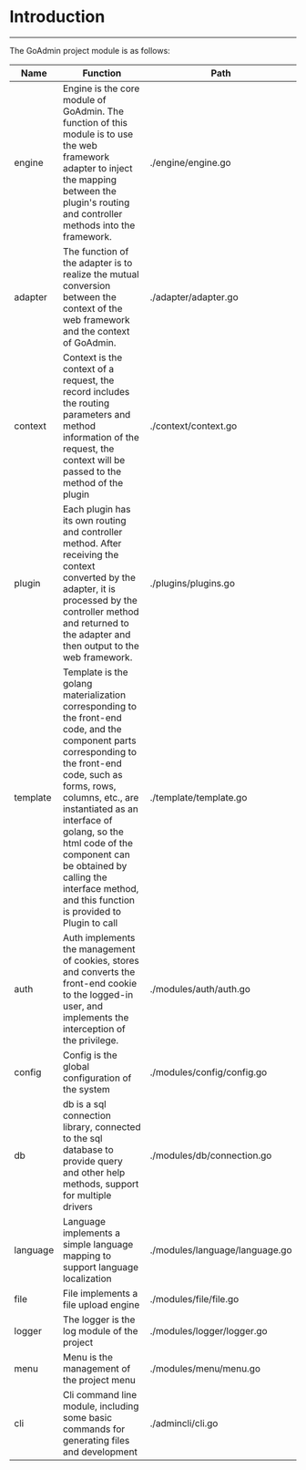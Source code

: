 # Introduction
---

The GoAdmin project module is as follows:

|  Name   | Function  | Path  | 
|  ----  | ----  | ----  |
| engine  | Engine is the core module of GoAdmin. The function of this module is to use the web framework adapter to inject the mapping between the plugin's routing and controller methods into the framework. | ./engine/engine.go
| adapter  | The function of the adapter is to realize the mutual conversion between the context of the web framework and the context of GoAdmin. | ./adapter/adapter.go
| context  | Context is the context of a request, the record includes the routing parameters and method information of the request, the context will be passed to the method of the plugin | ./context/context.go
| plugin  | Each plugin has its own routing and controller method. After receiving the context converted by the adapter, it is processed by the controller method and returned to the adapter and then output to the web framework. | ./plugins/plugins.go
| template  | Template is the golang materialization corresponding to the front-end code, and the component parts corresponding to the front-end code, such as forms, rows, columns, etc., are instantiated as an interface of golang, so the html code of the component can be obtained by calling the interface method, and this function is provided to Plugin to call | ./template/template.go
| auth  | Auth implements the management of cookies, stores and converts the front-end cookie to the logged-in user, and implements the interception of the privilege. | ./modules/auth/auth.go
| config  | Config is the global configuration of the system | ./modules/config/config.go
| db  | db is a sql connection library, connected to the sql database to provide query and other help methods, support for multiple drivers | ./modules/db/connection.go
| language  | Language implements a simple language mapping to support language localization | ./modules/language/language.go
| file  | File implements a file upload engine | ./modules/file/file.go
| logger  | The logger is the log module of the project | ./modules/logger/logger.go
| menu  | Menu is the management of the project menu | ./modules/menu/menu.go
| cli  | Cli command line module, including some basic commands for generating files and development | ./admincli/cli.go